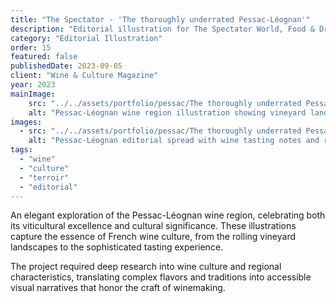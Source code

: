 ```yaml
---
title: "The Spectator - 'The thoroughly underrated Pessac-Léognan'"
description: "Editorial illustration for The Spectator World, Food & Drink section, US."
category: "Editorial Illustration"
order: 15
featured: false
publishedDate: 2023-09-05
client: "Wine & Culture Magazine"
year: 2023
mainImage:
    src: "../../assets/portfolio/pessac/The thoroughly underrated Pessac-Léognan image 1.png"
    alt: "Pessac-Léognan wine region illustration showing vineyard landscapes and wine culture"
images:
  - src: "../../assets/portfolio/pessac/The thoroughly underrated Pessac-Léognan Spread 2.png"
    alt: "Pessac-Léognan editorial spread with wine tasting notes and regional information"
tags:
  - "wine"
  - "culture"
  - "terroir"
  - "editorial"
---
```


An elegant exploration of the Pessac-Léognan wine region, celebrating both its viticultural excellence and cultural significance. These illustrations capture the essence of French wine culture, from the rolling vineyard landscapes to the sophisticated tasting experience.

The project required deep research into wine culture and regional characteristics, translating complex flavors and traditions into accessible visual narratives that honor the craft of winemaking.
